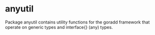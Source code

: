 # anyutil
Package anyutil contains utility functions for the goradd framework that operate on generic types and interface{} (any) types.

